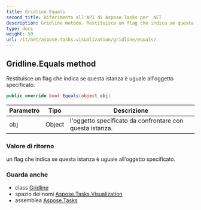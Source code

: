 ```yaml
---
title: Gridline.Equals
second_title: Riferimento all'API di Aspose.Tasks per .NET
description: Gridline metodo. Restituisce un flag che indica se questa istanza è uguale alloggetto specificato.
type: docs
weight: 50
url: /it/net/aspose.tasks.visualization/gridline/equals/
---
```

## Gridline.Equals method

Restituisce un flag che indica se questa istanza è uguale all'oggetto specificato.

```csharp
public override bool Equals(object obj)
```

| Parametro | Tipo | Descrizione |
| --- | --- | --- |
| obj | Object | l'oggetto specificato da confrontare con questa istanza. |

### Valore di ritorno

un flag che indica se questa istanza è uguale all'oggetto specificato.

### Guarda anche

* class [Gridline](../)
* spazio dei nomi [Aspose.Tasks.Visualization](../../gridline/)
* assemblea [Aspose.Tasks](../../../)


